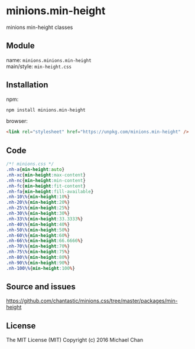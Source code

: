 # minions.min-height
minions min-height classes

## Module
name: `minions.minions.min-height`  
main/style: `min-height.css`  

## Installation
npm:
```bash
npm install minions.min-height
```

browser:
```html
<link rel="stylesheet" href="https://unpkg.com/minions.min-height" />
```

## Code
```css
/*! minions.css */
.nh-a{min-height:auto}
.nh-xc{min-height:max-content}
.nh-nc{min-height:min-content}
.nh-fc{min-height:fit-content}
.nh-fa{min-height:fill-available}
.nh-10\%{min-height:10%}
.nh-20\%{min-height:20%}
.nh-25\%{min-height:25%}
.nh-30\%{min-height:30%}
.nh-33\%{min-height:33.3333%}
.nh-40\%{min-height:40%}
.nh-50\%{min-height:50%}
.nh-60\%{min-height:60%}
.nh-66\%{min-height:66.6666%}
.nh-70\%{min-height:70%}
.nh-75\%{min-height:75%}
.nh-80\%{min-height:80%}
.nh-90\%{min-height:90%}
.nh-100\%{min-height:100%}

```

## Source and issues

https://github.com/chantastic/minions.css/tree/master/packages/min-height

## License

The MIT License (MIT)
Copyright (c) 2016 Michael Chan
